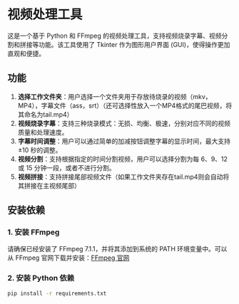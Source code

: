 # 视频处理工具

这是一个基于 Python 和 FFmpeg 的视频处理工具，支持视频烧录字幕、视频分割和拼接等功能。该工具使用了 Tkinter 作为图形用户界面 (GUI)，使得操作更加直观和便捷。

## 功能

1. **选择工作文件夹**：用户选择一个文件夹用于存放待烧录的视频（mkv，MP4），字幕文件（ass，srt）（还可选择性放入一个MP4格式的尾巴视频，将其命名为tail.mp4）
2. **视频烧录字幕**：支持三种烧录模式：无损、均衡、极速，分别对应不同的视频质量和处理速度。
3. **字幕时间调整**：用户可以通过简单的加减按钮调整字幕的显示时间，最大支持 ±10 秒的调整。
4. **视频分割**：支持根据指定的时间分割视频，用户可以选择分割为每 6、9、12 或 15 分钟一段，或者不进行分割。
5. **视频拼接**：支持拼接尾部视频文件（如果工作文件夹存在tail.mp4则会自动将其拼接在主视频尾部）

## 安装依赖

### 1. 安装 FFmpeg
请确保已经安装了 FFmpeg 7.1.1，并将其添加到系统的 PATH 环境变量中。可以从 FFmpeg 官网下载并安装：[FFmpeg 官网](https://ffmpeg.org/download.html)

### 2. 安装 Python 依赖
```bash
pip install -r requirements.txt
